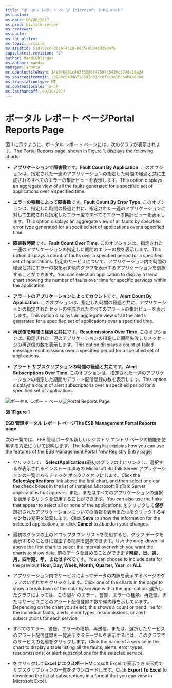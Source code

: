 ```yaml
---
title: "ポータル レポート ページ |Microsoft ドキュメント"
ms.custom: 
ms.date: 06/08/2017
ms.prod: biztalk-server
ms.reviewer: 
ms.suite: 
ms.tgt_pltfrm: 
ms.topic: article
ms.assetid: 51d793cc-dcea-4c29-883b-a5045d39d4f6
caps.latest.revision: "2"
author: MandiOhlinger
ms.author: mandia
manager: anneta
ms.openlocfilehash: 14e9f6491c403f5386f47587c5420c3748e18a24
ms.sourcegitcommit: cb908c540d8f1a692d01dc8f313e16cb4b4e696d
ms.translationtype: MT
ms.contentlocale: ja-JP
ms.lasthandoff: 09/20/2017
---
```

# <a name="portal-reports-page"></a><span data-ttu-id="c70d3-102">ポータル レポート ページ</span><span class="sxs-lookup"><span data-stu-id="c70d3-102">Portal Reports Page</span></span>
<span data-ttu-id="c70d3-103">図 1 に示すように、ポータル レポート ページには、次のグラフが表示されます。</span><span class="sxs-lookup"><span data-stu-id="c70d3-103">The Portal Reports page, shown in Figure 1, displays the following charts:</span></span>  
  
-   <span data-ttu-id="c70d3-104">**アプリケーションで障害数**です。</span><span class="sxs-lookup"><span data-stu-id="c70d3-104">**Fault Count By Application**.</span></span> <span data-ttu-id="c70d3-105">このオプションは、指定された一連のアプリケーションの指定した時間の経過と共に生成されるすべてのエラーの集計ビューを表示します。</span><span class="sxs-lookup"><span data-stu-id="c70d3-105">This option displays an aggregate view of all the faults generated for a specified set of applications over a specified time.</span></span>  
  
-   <span data-ttu-id="c70d3-106">**エラーの種類によって障害数**です。</span><span class="sxs-lookup"><span data-stu-id="c70d3-106">**Fault Count By Error Type**.</span></span> <span data-ttu-id="c70d3-107">このオプションは、指定した時間の経過と共に、指定された一連のアプリケーションに対して生成された指定したエラー型ですべてのエラーの集計ビューを表示します。</span><span class="sxs-lookup"><span data-stu-id="c70d3-107">This option displays an aggregate view of all faults by specified error type generated for a specified set of applications over a specified time.</span></span>  
  
-   <span data-ttu-id="c70d3-108">**障害数時間**です。</span><span class="sxs-lookup"><span data-stu-id="c70d3-108">**Fault Count Over Time**.</span></span> <span data-ttu-id="c70d3-109">このオプションは、指定された一連のアプリケーションの指定した期間のエラーの数を表示します。</span><span class="sxs-lookup"><span data-stu-id="c70d3-109">This option displays a count of faults over a specified period for a specified set of applications.</span></span> <span data-ttu-id="c70d3-110">特定のサービスについて、アプリケーション内で時間の経過と共にエラーの数を示す傾向グラフを表示するアプリケーションを選択することができます。</span><span class="sxs-lookup"><span data-stu-id="c70d3-110">You can select an application to display a trend chart showing the number of faults over time for specific services within the application.</span></span>  
  
-   <span data-ttu-id="c70d3-111">**アラートのアプリケーションによってカウント**です。</span><span class="sxs-lookup"><span data-stu-id="c70d3-111">**Alert Count By Application**.</span></span> <span data-ttu-id="c70d3-112">このオプションは、指定した時間の経過と共に、アプリケーションの指定されたセットの生成されたすべてのアラートの集計ビューを表示します。</span><span class="sxs-lookup"><span data-stu-id="c70d3-112">This option displays an aggregate view of all the alerts generated for a specified set of applications over a specified time.</span></span>  
  
-   <span data-ttu-id="c70d3-113">**再送信を時間の経過と共に**です。</span><span class="sxs-lookup"><span data-stu-id="c70d3-113">**Resubmissions Over Time**.</span></span> <span data-ttu-id="c70d3-114">このオプションは、指定された一連のアプリケーションの指定した期間失敗したメッセージの再送信の数を表示します。</span><span class="sxs-lookup"><span data-stu-id="c70d3-114">This option displays a count of failed message resubmissions over a specified period for a specified set of applications.</span></span>  
  
-   <span data-ttu-id="c70d3-115">**アラート サブスクリプションの時間の経過と共に**です。</span><span class="sxs-lookup"><span data-stu-id="c70d3-115">**Alert Subscriptions Over Time**.</span></span> <span data-ttu-id="c70d3-116">このオプションは、指定された一連のアプリケーションの指定した期間のアラート配信登録の数を表示します。</span><span class="sxs-lookup"><span data-stu-id="c70d3-116">This option displays a count of alert subscriptions over a specified period for a specified set of applications.</span></span>  
  
 <span data-ttu-id="c70d3-117">![ポータル レポート ページ](../esb-toolkit/media/portalreportspage.gif "PortalReportsPage")</span><span class="sxs-lookup"><span data-stu-id="c70d3-117">![Portal Reports Page](../esb-toolkit/media/portalreportspage.gif "PortalReportsPage")</span></span>  
  
 <span data-ttu-id="c70d3-118">**図 1**</span><span class="sxs-lookup"><span data-stu-id="c70d3-118">**Figure 1**</span></span>  
  
 <span data-ttu-id="c70d3-119">**ESB 管理ポータル レポート ページ**</span><span class="sxs-lookup"><span data-stu-id="c70d3-119">**The ESB Management Portal Reports page**</span></span>  
  
 <span data-ttu-id="c70d3-120">次の一覧では、ESB 管理ポータル新しいレジストリ エントリ ページの機能を使用する方法について説明します。</span><span class="sxs-lookup"><span data-stu-id="c70d3-120">The following list explains how you can use the features of the ESB Management Portal New Registry Entry page:</span></span>  
  
-   <span data-ttu-id="c70d3-121">クリックして、 **SelectApplications**最初のグラフの上にリンクし、選択するか表示されるインストール済みの Microsoft BizTalk Server アプリケーションの一覧にあるチェック ボックスをオフにします。</span><span class="sxs-lookup"><span data-stu-id="c70d3-121">Click the **SelectApplications** link above the first chart, and then select or clear the check boxes in the list of installed Microsoft BizTalk Server applications that appears.</span></span> <span data-ttu-id="c70d3-122">また、またはすべてのアプリケーションの選択を表示するリンクを使用することができます。</span><span class="sxs-lookup"><span data-stu-id="c70d3-122">You can also use the links that appear to select all or none of the applications.</span></span> <span data-ttu-id="c70d3-123">をクリックして**保存**選択されたアプリケーションについての情報を表示またはをクリックする**キャンセル**変更を破棄します。</span><span class="sxs-lookup"><span data-stu-id="c70d3-123">Click **Save** to show the information for the selected applications, or click **Cancel** to abandon your changes.</span></span>  
  
-   <span data-ttu-id="c70d3-124">最初のグラフの上のドロップダウン リストを使用すると、グラフ データを表示するのにときに経由する間隔を選択できます。</span><span class="sxs-lookup"><span data-stu-id="c70d3-124">Use the drop-down list above the first chart to select the interval over which you want the charts to show data.</span></span> <span data-ttu-id="c70d3-125">前のデータを含めることができます**時間、日、週、月、四半期、年、**または**すべて**です。</span><span class="sxs-lookup"><span data-stu-id="c70d3-125">You can choose to include data for the previous **Hour, Day, Week, Month, Quarter, Year,** or **ALL**.</span></span>  
  
-   <span data-ttu-id="c70d3-126">アプリケーション内でサービスによってデータの内訳を表示するページのグラフのいずれかをクリックします。</span><span class="sxs-lookup"><span data-stu-id="c70d3-126">Click one of the charts in the page to show a breakdown of the data by service within the application.</span></span> <span data-ttu-id="c70d3-127">選択したグラフによっては、この個々 のエラー、警告、エラーの種類、再送信、またはサービスごとのアラート配信登録の数や傾向線を示しています。</span><span class="sxs-lookup"><span data-stu-id="c70d3-127">Depending on the chart you select, this shows a count or trend line for the individual faults, alerts, error types, resubmissions, or alert subscriptions for each service.</span></span>  
  
-   <span data-ttu-id="c70d3-128">すべてのエラー、警告、エラーの種類、再送信、または、選択したサービスのアラート配信登録を一覧表示するテーブルを表示するには、このグラフでのサービスの名前をクリックします。</span><span class="sxs-lookup"><span data-stu-id="c70d3-128">Click the name of a service in this chart to display a table listing all the faults, alerts, error types, resubmissions, or alert subscriptions for the selected service.</span></span>  
  
-   <span data-ttu-id="c70d3-129">をクリックして**Excel にエクスポート**Microsoft Excel で表示できる形式でサブスクリプションの一覧をダウンロードします。</span><span class="sxs-lookup"><span data-stu-id="c70d3-129">Click **Export To Excel** to download the list of subscriptions in a format that you can view in Microsoft Excel.</span></span>